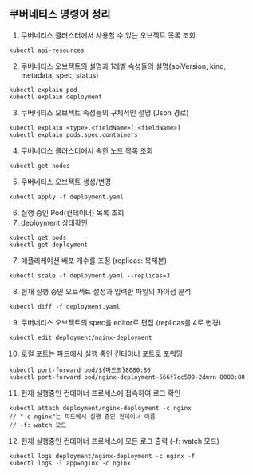 ## 쿠버네티스 명령어 정리

1. 쿠버네티스 클러스터에서 사용할 수 있는 오브젝트 목록 조회

```
kubectl api-resources 
```

2. 쿠버네티스 오브젝트의 설명과 1레벨 속성들의 설명(apiVersion, kind, metadata, spec, status)

```
kubectl explain pod
kubectl explain deployment
```

3. 쿠버네티스 오브젝트 속성들의 구체적인 설명 (Json 경로)

```
kubectl explain <type>.<fieldName>[.<fieldName>]
kubectl explain pods.spec.containers 
```

4. 쿠버네티스 클러스터에서 속한 노드 목록 조회

```
kubectl get nodes
```

5. 쿠버네티스 오브젝트 생성/변경

```
kubectl apply -f deployment.yaml
```

6. 실행 중인 Pod(컨테이너) 목록 조회 
7. deployment 상태확인

```
kubectl get pods
kubectl get deployment
```

7. 애플리케이션 배포 개수를 조정 (replicas: 복제본)

```
kubectl scale -f deployment.yaml --replicas=3
```

8. 현재 실행 중인 오브젝트 설정과 입력한 파일의 차이점 분석

```
kubectl diff -f deployment.yaml
```

9. 쿠버네티스 오브젝트의 spec을 editor로 편집 (replicas를 4로 변경)

```
kubectl edit deployment/nginx-deployment
```

10. 로컬 포트는 파드에서 실행 중인 컨테이너 포트로 포워딩

```
kubectl port-forward pod/${파드명}8080:80
kubectl port-forward pod/nginx-deployment-566f7cc599-2dmvn 8080:80
```

11. 현재 실행중인 컨테이너 프로세스에 접속하여 로그 확인

```
kubectl attach deployment/nginx-deployment -c nginx
// "-c nginx"는 파드에서 실행 중인 컨테이너 이름
// -f: watch 모드
```

12. 현재 실행중인 컨테이너 프로세스에 모든 로그 출력 (-f: watch 모드)

```
kubectl logs deployment/nginx-deployment -c nginx -f
kubectl logs -l app=nginx -c nginx
```


